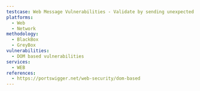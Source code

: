 ```yaml
---
testcase: Web Message Vulnerabilities - Validate by sending unexpected or malformed messages and confirming the application does not misbehave or expose sensitive data. Web (HTTP/HTTPS) service
platforms: 
  - Web
  - Network
methodology: 
  - BlackBox
  - GreyBox
vulnerabilities:
  - DOM based vulnerabilities
services:
  - WEB
references:
  - https://portswigger.net/web-security/dom-based
---
```

